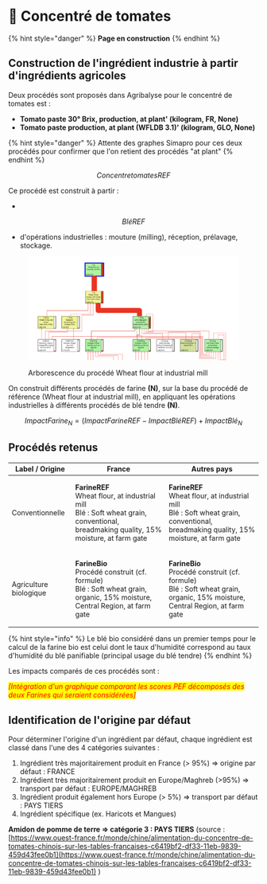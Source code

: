 # 🍅 Concentré de tomates

{% hint style="danger" %}
**Page en construction**
{% endhint %}

## Construction de l'ingrédient industrie à partir d'ingrédients agricoles

Deux procédés sont proposés dans Agribalyse pour le concentré de tomates est :&#x20;

* **Tomato paste 30° Brix, production, at plant' (kilogram, FR, None)**
* **Tomato paste production, at plant (WFLDB 3.1)' (kilogram, GLO, None)**

{% hint style="danger" %}
Attente des graphes Simapro pour ces deux procédés pour confirmer que l'on retient des procédés "at plant"
{% endhint %}

$$
ConcentretomatesREF
$$

Ce procédé est construit à partir :&#x20;

*

$$
BléREF
$$

* d'opérations industrielles : mouture (milling), réception, prélavage, stockage.&#x20;

<figure><img src="../../.gitbook/assets/Image collée à 2022-11-9 17-42.png" alt=""><figcaption><p>Arborescence du procédé Wheat flour at industrial mill</p></figcaption></figure>

On construit différents procédés de farine **(N)**, sur la base du procédé de référence (Wheat flour at industrial mill), en appliquant les opérations industrielles à différents procédés de blé tendre **(N)**.

$$
ImpactFarine_N = (ImpactFarineREF - ImpactBléREF )+ImpactBlé_N
$$

## Procédés retenus

| Label / Origine        | France                                                                                                                                                        | Autres pays                                                                                                                                                   |
| ---------------------- | ------------------------------------------------------------------------------------------------------------------------------------------------------------- | ------------------------------------------------------------------------------------------------------------------------------------------------------------- |
| Conventionnelle        | <p><strong>FarineREF</strong><br>Wheat flour, at industrial mill<br>Blé : Soft wheat grain, conventional, breadmaking quality, 15% moisture, at farm gate</p> | <p><strong>FarineREF</strong><br>Wheat flour, at industrial mill<br>Blé : Soft wheat grain, conventional, breadmaking quality, 15% moisture, at farm gate</p> |
| Agriculture biologique | <p><strong>FarineBio</strong><br>Procédé construit (cf. formule)<br>Blé : Soft wheat grain, organic, 15% moisture, Central Region, at farm gate</p>           | <p><strong>FarineBio</strong><br>Procédé construit (cf. formule)<br>Blé : Soft wheat grain, organic, 15% moisture, Central Region, at farm gate</p>           |

{% hint style="info" %}
Le blé bio considéré dans un premier temps pour le calcul de la farine bio est celui dont le taux d'humidité correspond au taux d'humidité du blé panifiable (principal usage du blé tendre)
{% endhint %}

Les impacts comparés de ces procédés sont :&#x20;

_<mark style="color:red;">\[Intégration d'un graphique comparant les scores PEF décomposés des deux Farines qui seraient considérées]</mark>_&#x20;

## Identification de l'origine par défaut

Pour déterminer l'origine d'un ingrédient par défaut, chaque ingrédient est classé dans l'une des 4 catégories suivantes :&#x20;

1. Ingrédient très majoritairement produit en France (> 95%) => origine par défaut : FRANCE
2. Ingrédient très majoritairement produit en Europe/Maghreb (>95%) => transport par défaut : EUROPE/MAGHREB&#x20;
3. Ingrédient produit également hors Europe (> 5%) => transport par défaut : PAYS TIERS
4. Ingrédient spécifique (ex. Haricots et Mangues)&#x20;

**Amidon de pomme de terre => catégorie 3 : PAYS TIERS** (source : [https://www.ouest-france.fr/monde/chine/alimentation-du-concentre-de-tomates-chinois-sur-les-tables-francaises-c6419bf2-df33-11eb-9839-459d43fee0b1](https://www.ouest-france.fr/monde/chine/alimentation-du-concentre-de-tomates-chinois-sur-les-tables-francaises-c6419bf2-df33-11eb-9839-459d43fee0b1) )
